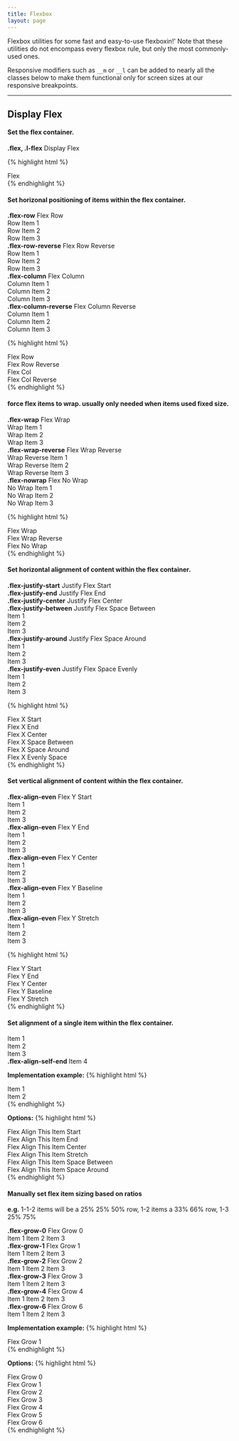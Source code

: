 ```yaml
---
title: Flexbox
layout: page
---
```


<p class="t-4">Flexbox utilities for some fast and easy-to-use flexboxin!' Note that these utilities do not encompass every flexbox rule, but only the most commonly-used ones.</p>
<p class="t-4">Responsive modifiers such as <code>__m</code> or <code>__l</code> can be added to nearly all the classes below to make them functional only for screen sizes at our responsive breakpoints.</p>

<hr />

## Display Flex

#### Set the flex container.

<div class="m-bottom bg-c-g100 l-block">
	<p class="bg-c-g200 flex p-2 m-0"><strong>.flex, .l-flex</strong>&nbsp;Display Flex</p>
</div>

{% highlight html %}
<div class="flex">Flex</div>
{% endhighlight %}

#### Set horizonal positioning of items within the flex container.

<div class="flex flex-row m-bottom bg-c-g100">
	<div class="bg-c-g200 p-2"><strong>.flex-row</strong> Flex Row</div><div class="bg-c-g100 p-2">Row Item 1</div><div class="bg-c-g100 p-2">Row Item 2</div><div class="bg-c-g100 p-2">Row Item 3</div>
</div>
<div class="flex flex-row-reverse m-bottom bg-c-g100">
<div class="bg-c-g200 p-2"><strong>.flex-row-reverse</strong> Flex Row Reverse</div><div class="bg-c-g100 p-2">Row Item 1</div><div class="bg-c-g100 p-2">Row Item 2</div><div class="bg-c-g100 p-2">Row Item 3</div>
</div>

<div class="Grid--auto m-bottom">
<div class="flex flex-column bg-c-g100">
<div class="bg-c-g200 p-2"><strong>.flex-column</strong> Flex Column</div><div class="bg-c-g100 p-2">Column Item 1</div><div class="bg-c-g100 p-2">Column Item 2</div><div class="bg-c-g100 p-2">Column Item 3</div>
</div>
<div class="flex flex-column-reverse bg-c-g100">
<div class="bg-c-g200 p-2"><strong>.flex-column-reverse</strong> Flex Column Reverse</div><div class="bg-c-g100 p-2">Column Item 1</div><div class="bg-c-g100 p-2">Column Item 2</div><div class="bg-c-g100 p-2">Column Item 3</div>
</div>
</div><!--Grid-->

{% highlight html %}
<div class="flex flex-row">Flex Row</div>
<div class="flex flex-row-reverse">Flex Row Reverse</div>
<div class="flex flex-column">Flex Col</div>
<div class="flex flex-column-reverse">Flex Col Reverse</div>
{% endhighlight %}

#### force flex items to wrap. usually only needed when items used fixed size.
<div class="Grid--auto">
<div class="flex flex-wrap bg-c-g100 m-bottom">
<div class="bg-c-g200 p-2"><strong>.flex-wrap</strong> Flex Wrap</div><div class="bg-c-g100 p-2">Wrap Item 1</div><div class="bg-c-g100 p-2">Wrap Item 2</div><div class="bg-c-g100 p-2">Wrap Item 3</div>
</div>

<div class="flex flex-wrap-reverse bg-c-g100 m-bottom">
<div class="bg-c-g200 p-2"><strong>.flex-wrap-reverse</strong> Flex Wrap Reverse</div><div class="bg-c-g100 p-2">Wrap Reverse Item 1</div><div class="bg-c-g100 p-2">Wrap Reverse Item 2</div><div class="bg-c-g100 p-2">Wrap Reverse Item 3</div>
</div>
</div><!--Grid-->

<div class="flex flex-nowrap bg-c-g100 m-bottom">
<div class="bg-c-g200 p-2"><strong>.flex-nowrap</strong> Flex No Wrap</div><div class="bg-c-g100 p-2">No Wrap Item 1</div><div class="bg-c-g100 p-2">No Wrap Item 2</div><div class="bg-c-g100 p-2">No Wrap Item 3</div>
</div>

{% highlight html %}
<div class="flex flex-wrap">Flex Wrap</div>
<div class="flex flex-wrap-reverse">Flex Wrap Reverse</div>
<div class="flex flex-nowrap">Flex No Wrap</div>
{% endhighlight %}

#### Set **horizontal alignment of content** within the flex container.

<div class="flex flex-justify-start bg-c-g100 m-bottom">
<div class="bg-c-g200 p-2"><strong>.flex-justify-start</strong> Justify Flex Start</div>
</div>

<div class="flex flex-justify-end bg-c-g100 m-bottom">
<div class="bg-c-g200 p-2"><strong>.flex-justify-end</strong> Justify Flex End</div>
</div>

<div class="flex flex-justify-center bg-c-g100 m-bottom">
<div class="bg-c-g200 p-2"><strong>.flex-justify-center</strong> Justify Flex Center</div>
</div>

<div class="flex flex-justify-between bg-c-g100 m-bottom">
<div class="bg-c-g200 p-2"><strong>.flex-justify-between</strong> Justify Flex Space Between</div><div class="bg-c-g100 p-2">Item 1</div><div class="bg-c-g100 p-2">Item 2</div><div class="bg-c-g100 p-2">Item 3</div></div>

<div class="flex flex-justify-around bg-c-g100 m-bottom">
<div class="bg-c-g200 p-2"><strong>.flex-justify-around</strong> Justify Flex Space Around</div><div class="bg-c-g100 p-2">Item 1</div><div class="bg-c-g100 p-2">Item 2</div><div class="bg-c-g100 p-2">Item 3</div></div>

<div class="flex flex-justify-even bg-c-g100 m-bottom">
<div class="bg-c-g200 p-2"><strong>.flex-justify-even</strong> Justify Flex Space Evenly</div><div class="bg-c-g100 p-2">Item 1</div><div class="bg-c-g100 p-2">Item 2</div><div class="bg-c-g100 p-2">Item 3</div></div>

{% highlight html %}
<div class="flex flex-justify-start">Flex X Start</div>
<div class="flex flex-justify-end">Flex X End</div>
<div class="flex flex-justify-center">Flex X Center</div>
<div class="flex flex-justify-between">Flex X Space Between</div>
<div class="flex flex-justify-around">Flex X Space Around</div>
<div class="flex flex-justify-even">Flex X Evenly Space</div>
{% endhighlight %}

#### Set **vertical alignment of content** within the flex container.

<div class="Grid--auto">
	<div class="flex flex-column flex-align-start bg-c-g100 m-bottom">
		<div class="bg-c-g200 p-2"><strong>.flex-align-even</strong> Flex Y Start</div><div class="bg-c-g100 p-2">Item 1</div><div class="bg-c-g100 p-2">Item 2</div><div class="bg-c-g100 p-2">Item 3</div>
	</div>
	<div class="flex flex-column flex-align-end bg-c-g100 m-bottom">
		<div class="bg-c-g200 p-2"><strong>.flex-align-even</strong> Flex Y End</div><div class="bg-c-g100 p-2">Item 1</div><div class="bg-c-g100 p-2">Item 2</div><div class="bg-c-g100 p-2">Item 3</div>
	</div>
	<div class="flex flex-column flex-align-center bg-c-g100 m-bottom">
		<div class="bg-c-g200 p-2"><strong>.flex-align-even</strong> Flex Y Center</div><div class="bg-c-g100 p-2">Item 1</div><div class="bg-c-g100 p-2">Item 2</div><div class="bg-c-g100 p-2">Item 3</div>
	</div>
</div>

<div class="Grid--auto">
	<div class="flex flex-column flex-align-baseline bg-c-g100 m-bottom">
		<div class="bg-c-g200 p-2"><strong>.flex-align-even</strong> Flex Y Baseline</div><div class="bg-c-g100 p-2">Item 1</div><div class="bg-c-g100 p-2">Item 2</div><div class="bg-c-g100 p-2">Item 3</div>
	</div>
	<div class="flex flex-column flex-align-stretch bg-c-g100 m-bottom">
		<div class="bg-c-g200 p-2"><strong>.flex-align-even</strong> Flex Y Stretch</div><div class="bg-c-g100 p-2">Item 1</div><div class="bg-c-g100 p-2">Item 2</div><div class="bg-c-g100 p-2">Item 3</div>
	</div>
</div>

{% highlight html %}
<div class="flex flex-align-start">Flex Y Start</div>
<div class="flex flex-align-end">Flex Y End</div>
<div class="flex flex-align-center">Flex Y Center</div>
<div class="flex flex-align-baseline">Flex Y Baseline</div>
<div class="flex flex-align-stretch">Flex Y Stretch</div>
{% endhighlight %}

#### Set **alignment of a single item** within the flex container.

<div class="flex bg-c-g100 m-bottom">
	<div class="bg-c-g200 p-2">Item 1</div>
	<div class="bg-c-g200 p-2">Item 2</div>
	<div class="bg-c-g200 p-2">Item 3</div>
	<div class="bg-c-g200 flex-align-self-end p-2"><strong>.flex-align-self-end</strong> Item 4</div>
</div>

**Implementation example:**
{% highlight html %}
<div class="flex flex-column flex-align-start">
	<div>Item 1</div>
	<div class="flex-align-self-end">Item 2</div>
</div>
{% endhighlight %}

**Options:**
{% highlight html %}
<div class="flex-align-self-start"> Flex Align This Item Start</div>
<div class="flex-align-self-end"> Flex Align This Item End</div>
<div class="flex-align-self-center"> Flex Align This Item Center</div>
<div class="flex-align-self-stretch"> Flex Align This Item Stretch</div>
<div class="flex-align-self-between"> Flex Align This Item Space Between</div>
<div class="flex-align-self-around"> Flex Align This Item Space Around</div>
{% endhighlight %}

#### Manually set flex item sizing based on ratios
<p> <strong>e.g.</strong> 1-1-2 items will be a 25% 25% 50% row, 1-2 items a 33% 66% row, 1-3 25% 75%</p>


<div class="flex bg-c-g100 m-bottom">
	<div class="bg-c-g200 flex-grow-0 p-2"><strong>.flex-grow-0</strong> Flex Grow 0</div>
	<span class="bg-c-g100 flex-grow-1 p-2">Item 1</span>
	<span class="bg-c-g100 flex-grow-1 p-2">Item 2</span>
	<span class="bg-c-g100 flex-grow-1 p-2">Item 3</span>
</div>
<div class="flex bg-c-g100 m-bottom">
	<div class="bg-c-g200 flex-grow-1 p-2"><strong>.flex-grow-1</strong> Flex Grow 1</div>
	<span class="bg-c-g100 flex-grow-1 p-2">Item 1</span>
	<span class="bg-c-g100 flex-grow-1 p-2">Item 2</span>
	<span class="bg-c-g100 flex-grow-1 p-2">Item 3</span>
</div>
<div class="flex bg-c-g100 m-bottom">
	<div class="bg-c-g200 flex-grow-2 p-2"><strong>.flex-grow-2</strong> Flex Grow 2</div>
	<span class="bg-c-g100 flex-grow-1 p-2">Item 1</span>
	<span class="bg-c-g100 flex-grow-1 p-2">Item 2</span>
	<span class="bg-c-g100 flex-grow-1 p-2">Item 3</span>
</div>
<div class="flex bg-c-g100 m-bottom">
	<div class="bg-c-g200 flex-grow-3 p-2"><strong>.flex-grow-3</strong> Flex Grow 3</div>
	<span class="bg-c-g100 flex-grow-1 p-2">Item 1</span>
	<span class="bg-c-g100 flex-grow-1 p-2">Item 2</span>
	<span class="bg-c-g100 flex-grow-1 p-2">Item 3</span>
</div>
<div class="flex bg-c-g100 m-bottom">
	<div class="bg-c-g200 flex-grow-4 p-2"><strong>.flex-grow-4</strong> Flex Grow 4</div>
	<span class="bg-c-g100 flex-grow-1 p-2">Item 1</span>
	<span class="bg-c-g100 flex-grow-1 p-2">Item 2</span>
	<span class="bg-c-g100 flex-grow-1 p-2">Item 3</span>
</div>
<div class="flex bg-c-g100 m-bottom">
	<div class="bg-c-g200 flex-grow-6 p-2"><strong>.flex-grow-6</strong> Flex Grow 6</div>
	<span class="bg-c-g100 flex-grow-1 p-2">Item 1</span>
	<span class="bg-c-g100 flex-grow-1 p-2">Item 2</span>
	<span class="bg-c-g100 flex-grow-1 p-2">Item 3</span>
</div>

**Implementation example:**
{% highlight html %}
<div class="flex">
	<div class="flex-grow-1">Flex Grow 1</div>
</div>
{% endhighlight %}

**Options:**
{% highlight html %}
<div class="flex-grow-0">Flex Grow 0</div>
<div class="flex-grow-1">Flex Grow 1</div>
<div class="flex-grow-2">Flex Grow 2</div>
<div class="flex-grow-3">Flex Grow 3</div>
<div class="flex-grow-4">Flex Grow 4</div>
<div class="flex-grow-5">Flex Grow 5</div>
<div class="flex-grow-6">Flex Grow 6</div>
{% endhighlight %}
